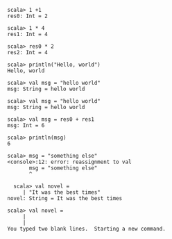 	scala> 1 +1
	res0: Int = 2
	
	scala> 1 * 4
	res1: Int = 4
	
	scala> res0 * 2
	res2: Int = 4
	
	scala> println("Hello, world")
	Hello, world
	
	scala> val msg = "hello world"
	msg: String = hello world
	
	scala> val msg = "hello world"
	msg: String = hello world
	
	scala> val msg = res0 + res1
	msg: Int = 6
	
	scala> println(msg)
	6
	
	scala> msg = "something else"
	<console>:12: error: reassignment to val
	       msg = "something else"
           ^
           
	  scala> val novel =
	     | "It was the best times"
	novel: String = It was the best times
	
	scala> val novel =
	     |
	     |
	You typed two blank lines.  Starting a new command.
  
